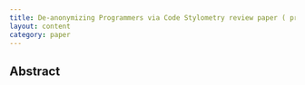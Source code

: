 ```yaml
---
title: De-anonymizing Programmers via Code Stylometry review paper ( practice )
layout: content
category: paper
---
```


## Abstract

